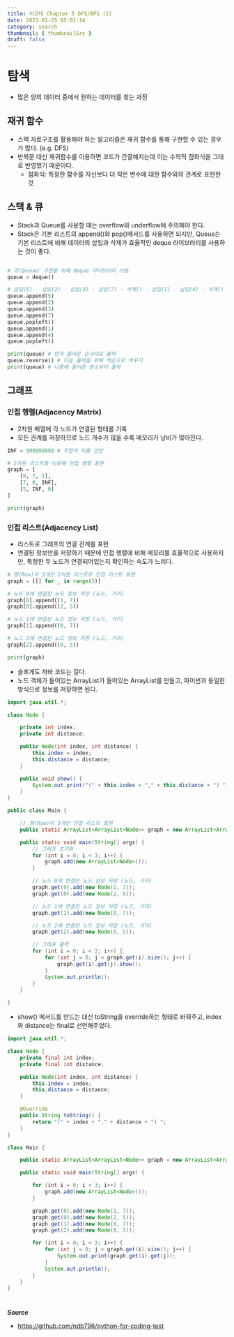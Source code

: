 ```yaml
---
title: 이코테 Chapter 5 DFS/BFS (1)
date: 2021-01-25 05:01:14
category: search
thumbnail: { thumbnailSrc }
draft: false
---
```


# 탐색

- 많은 양의 데이터 중에서 원하는 데이터를 찾는 과정

## 재귀 함수

- 스택 자료구조를 활용해야 하는 알고리즘은 재귀 함수를 통해 구현할 수 있는 경우가 많다. (e.g. DFS)
- 반복문 대신 재귀함수를 이용하면 코드가 간결해지는데 이는 수학적 점화식을 그대로 반영했기 때문이다.
  - 점화식: 특정한 함수를 자신보다 더 작은 변수에 대한 함수와의 관계로 표현한 것

## 스택 & 큐

- Stack과 Queue를 사용할 때는 overflow와 underflow에 주의해야 한다.
- Stack은 기본 리스트의 append()와 pop()메서드를 사용하면 되지만, Queue는 기본 리스트에 비해 데이터의 삽입과 삭제가 효율적인 deque 라이브러리를 사용하는 것이 좋다.

```py

# 큐(Queue) 구현을 위해 deque 라이브러리 사용
queue = deque()

# 삽입(5) - 삽입(2) - 삽입(3) - 삽입(7) - 삭제() - 삽입(1) - 삽입(4) - 삭제()
queue.append(5)
queue.append(2)
queue.append(3)
queue.append(7)
queue.popleft()
queue.append(1)
queue.append(4)
queue.popleft()

print(queue) # 먼저 들어온 순서대로 출력
queue.reverse() # 다음 출력을 위해 역순으로 바꾸기
print(queue) # 나중에 들어온 원소부터 출력
```

## 그래프

### 인접 행렬(Adjacency Matrix)

- 2차원 배열에 각 노드가 연결된 형태롤 기록
- 모든 관계를 저장하므로 노드 개수가 많을 수록 메모리가 낭비가 많아진다.

```py
INF = 999999999 # 무한의 비용 선언

# 2차원 리스트를 이용해 인접 행렬 표현
graph = [
    [0, 7, 5],
    [7, 0, INF],
    [5, INF, 0]
]

print(graph)
```

### 인접 리스트(Adjacency List)

- 리스트로 그래프의 연결 관계를 표현
- 연결된 정보만을 저장하기 때문에 인접 행렬에 비해 메모리를 효율적으로 사용하지만, 특정한 두 노드가 연결되어있는지 확인하는 속도가 느리다.

```py
# 행(Row)이 3개인 2차원 리스트로 인접 리스트 표현
graph = [[] for _ in range(3)]

# 노드 0에 연결된 노드 정보 저장 (노드, 거리)
graph[0].append((1, 7))
graph[0].append((2, 5))

# 노드 1에 연결된 노드 정보 저장 (노드, 거리)
graph[1].append((0, 7))

# 노드 2에 연결된 노드 정보 저장 (노드, 거리)
graph[2].append((0, 5))

print(graph)
```

- 슬프게도 자바 코드는 길다.
- 노드 객체가 들어있는 ArrayList가 들어있는 ArrayList를 만들고, 파이썬과 동일한 방식으로 정보를 저장하면 된다.

```java
import java.util.*;

class Node {

    private int index;
    private int distance;

    public Node(int index, int distance) {
        this.index = index;
        this.distance = distance;
    }

    public void show() {
        System.out.print("(" + this.index + "," + this.distance + ") ");
    }
}

public class Main {

    // 행(Row)이 3개인 인접 리스트 표현
    public static ArrayList<ArrayList<Node>> graph = new ArrayList<ArrayList<Node>>();

    public static void main(String[] args) {
        // 그래프 초기화
        for (int i = 0; i < 3; i++) {
            graph.add(new ArrayList<Node>());
        }

        // 노드 0에 연결된 노드 정보 저장 (노드, 거리)
        graph.get(0).add(new Node(1, 7));
        graph.get(0).add(new Node(2, 5));

        // 노드 1에 연결된 노드 정보 저장 (노드, 거리)
        graph.get(1).add(new Node(0, 7));

        // 노드 2에 연결된 노드 정보 저장 (노드, 거리)
        graph.get(2).add(new Node(0, 5));

        // 그래프 출력
        for (int i = 0; i < 3; i++) {
            for (int j = 0; j < graph.get(i).size(); j++) {
                graph.get(i).get(j).show();
            }
            System.out.println();
        }
    }

}
```

- show() 메서드를 만드는 대신 toString을 override하는 형태로 바꿔주고, index와 distance는 final로 선언해주었다.

```java
import java.util.*;

class Node {
    private final int index;
    private final int distance;

    public Node(int index, int distance) {
        this.index = index;
        this.distance = distance;
    }

    @Override
    public String toString() {
        return "(" + index + "," + distance + ") ";
    }
}

class Main {

    public static ArrayList<ArrayList<Node>> graph = new ArrayList<ArrayList<Node>>();

    public static void main(String[] args) {

        for (int i = 0; i < 3; i++) {
            graph.add(new ArrayList<Node>());
        }

        graph.get(0).add(new Node(1, 7));
        graph.get(0).add(new Node(2, 5));
        graph.get(1).add(new Node(0, 7));
        graph.get(2).add(new Node(0, 5));

        for (int i = 0; i < 3; i++) {
            for (int j = 0; j < graph.get(i).size(); j++) {
                System.out.print(graph.get(i).get(j));
            }
            System.out.println();
        }
    }
}
```

#

**_Source_**

- https://github.com/ndb796/python-for-coding-test
